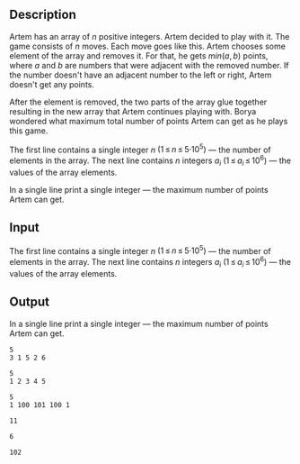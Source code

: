 ## Description

<div><p>Artem has an array of <span class="tex-span"><i>n</i></span> positive integers. Artem decided to play with it. The game consists of <span class="tex-span"><i>n</i></span> moves. Each move goes like this. Artem chooses some element of the array and removes it. For that, he gets <span class="tex-span"><i>min</i>(<i>a</i>, <i>b</i>)</span> points, where <span class="tex-span"><i>a</i></span> and <span class="tex-span"><i>b</i></span> are numbers that were adjacent with the removed number. If the number doesn't have an adjacent number to the left or right, Artem doesn't get any points. </p><p>After the element is removed, the two parts of the array glue together resulting in the new array that Artem continues playing with. Borya wondered what maximum total number of points Artem can get as he plays this game.</p></div><div class="input-specification"><p>The first line contains a single integer <span class="tex-span"><i>n</i></span> <span class="tex-span">(1 ≤ <i>n</i> ≤ 5·10<sup class="upper-index">5</sup>)</span> — the number of elements in the array. The next line contains <span class="tex-span"><i>n</i></span> integers <span class="tex-span"><i>a</i><sub class="lower-index"><i>i</i></sub></span> <span class="tex-span">(1 ≤ <i>a</i><sub class="lower-index"><i>i</i></sub> ≤ 10<sup class="upper-index">6</sup>)</span> — the values of the array elements.</p></div><div class="output-specification"><p>In a single line print a single integer — the maximum number of points Artem can get.</p></div>

## Input

<p>The first line contains a single integer <span class="tex-span"><i>n</i></span> <span class="tex-span">(1 ≤ <i>n</i> ≤ 5·10<sup class="upper-index">5</sup>)</span> — the number of elements in the array. The next line contains <span class="tex-span"><i>n</i></span> integers <span class="tex-span"><i>a</i><sub class="lower-index"><i>i</i></sub></span> <span class="tex-span">(1 ≤ <i>a</i><sub class="lower-index"><i>i</i></sub> ≤ 10<sup class="upper-index">6</sup>)</span> — the values of the array elements.</p>

## Output

<p>In a single line print a single integer — the maximum number of points Artem can get.</p>





```input1
5
3 1 5 2 6

```




```input2
5
1 2 3 4 5

```




```input3
5
1 100 101 100 1

```




```output1
11

```




```output2
6

```




```output3
102

```



